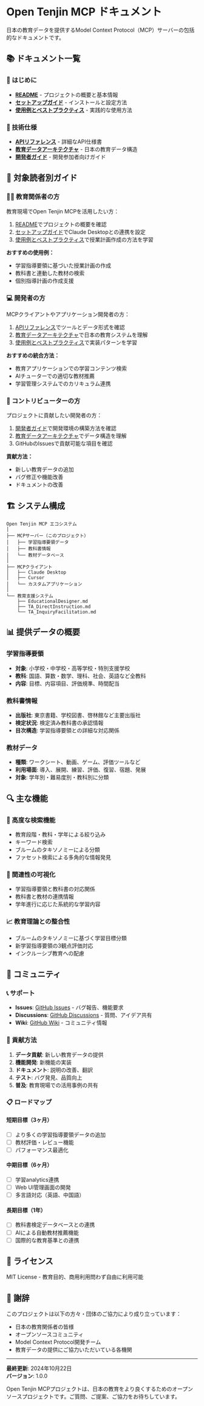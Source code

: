 # Open Tenjin MCP ドキュメント

日本の教育データを提供するModel Context Protocol（MCP）サーバーの包括的なドキュメントです。

## 📚 ドキュメント一覧

### 🚀 はじめに

- **[README](../README.md)** - プロジェクトの概要と基本情報
- **[セットアップガイド](./setup-guide.md)** - インストールと設定方法
- **[使用例とベストプラクティス](./usage-examples.md)** - 実践的な使用方法

### 🔧 技術仕様

- **[APIリファレンス](./api-reference.md)** - 詳細なAPI仕様書
- **[教育データアーキテクチャ](./education-data-architecture.md)** - 日本の教育データ構造
- **[開発者ガイド](./developer-guide.md)** - 開発参加者向けガイド

## 🎯 対象読者別ガイド

### 👩‍🏫 教育関係者の方

教育現場でOpen Tenjin MCPを活用したい方：

1. [README](../README.md)でプロジェクトの概要を確認
2. [セットアップガイド](./setup-guide.md)でClaude Desktopとの連携を設定
3. [使用例とベストプラクティス](./usage-examples.md)で授業計画作成の方法を学習

**おすすめの使用例：**
- 学習指導要領に基づいた授業計画の作成
- 教科書と連動した教材の検索
- 個別指導計画の作成支援

### 💻 開発者の方

MCPクライアントやアプリケーション開発者の方：

1. [APIリファレンス](./api-reference.md)でツールとデータ形式を確認
2. [教育データアーキテクチャ](./education-data-architecture.md)で日本の教育システムを理解
3. [使用例とベストプラクティス](./usage-examples.md)で実装パターンを学習

**おすすめの統合方法：**
- 教育アプリケーションでの学習コンテンツ検索
- AIチューターでの適切な教材推薦
- 学習管理システムでのカリキュラム連携

### 🔧 コントリビューターの方

プロジェクトに貢献したい開発者の方：

1. [開発者ガイド](./developer-guide.md)で開発環境の構築方法を確認
2. [教育データアーキテクチャ](./education-data-architecture.md)でデータ構造を理解
3. GitHubのIssuesで貢献可能な項目を確認

**貢献方法：**
- 新しい教育データの追加
- バグ修正や機能改善
- ドキュメントの改善

## 🏗️ システム構成

```
Open Tenjin MCP エコシステム
│
├── MCPサーバー（このプロジェクト）
│   ├── 学習指導要領データ
│   ├── 教科書情報
│   └── 教材データベース
│
├── MCPクライアント
│   ├── Claude Desktop
│   ├── Cursor
│   └── カスタムアプリケーション
│
└── 教育支援システム
    ├── EducationalDesigner.md
    ├── TA_DirectInstruction.md
    └── TA_InquiryFacilitation.md
```

## 📊 提供データの概要

### 学習指導要領
- **対象**: 小学校・中学校・高等学校・特別支援学校
- **教科**: 国語、算数・数学、理科、社会、英語など全教科
- **内容**: 目標、内容項目、評価規準、時間配当

### 教科書情報
- **出版社**: 東京書籍、学校図書、啓林館など主要出版社
- **検定状況**: 検定済み教科書の承認情報
- **目次構造**: 学習指導要領との詳細な対応関係

### 教材データ
- **種類**: ワークシート、動画、ゲーム、評価ツールなど
- **利用場面**: 導入、展開、練習、評価、復習、宿題、発展
- **対象**: 学年別・難易度別・教科別に分類

## 🔍 主な機能

### 🔎 高度な検索機能
- 教育段階・教科・学年による絞り込み
- キーワード検索
- ブルームのタキソノミーによる分類
- ファセット検索による多角的な情報発見

### 🔗 関連性の可視化
- 学習指導要領と教科書の対応関係
- 教科書と教材の連携情報
- 学年進行に応じた系統的な学習内容

### 📈 教育理論との整合性
- ブルームのタキソノミーに基づく学習目標分類
- 新学習指導要領の3観点評価対応
- インクルーシブ教育への配慮

## 🤝 コミュニティ

### 📞 サポート

- **Issues**: [GitHub Issues](https://github.com/nahisaho/open-tenjin-mcp/issues) - バグ報告、機能要求
- **Discussions**: [GitHub Discussions](https://github.com/nahisaho/open-tenjin-mcp/discussions) - 質問、アイデア共有
- **Wiki**: [GitHub Wiki](https://github.com/nahisaho/open-tenjin-mcp/wiki) - コミュニティ情報

### 🤝 貢献方法

1. **データ貢献**: 新しい教育データの提供
2. **機能開発**: 新機能の実装
3. **ドキュメント**: 説明の改善、翻訳
4. **テスト**: バグ発見、品質向上
5. **普及**: 教育現場での活用事例の共有

### 📋 ロードマップ

#### 短期目標（3ヶ月）
- [ ] より多くの学習指導要領データの追加
- [ ] 教材評価・レビュー機能
- [ ] パフォーマンス最適化

#### 中期目標（6ヶ月）
- [ ] 学習analytics連携
- [ ] Web UI管理画面の開発
- [ ] 多言語対応（英語、中国語）

#### 長期目標（1年）
- [ ] 教科書検定データベースとの連携
- [ ] AIによる自動教材推薦機能
- [ ] 国際的な教育基準との連携

## 📄 ライセンス

MIT License - 教育目的、商用利用問わず自由に利用可能

## 🙏 謝辞

このプロジェクトは以下の方々・団体のご協力により成り立っています：

- 日本の教育関係者の皆様
- オープンソースコミュニティ
- Model Context Protocol開発チーム
- 教育データの提供にご協力いただいている各機関

---

**最終更新**: 2024年10月22日  
**バージョン**: 1.0.0

Open Tenjin MCPプロジェクトは、日本の教育をより良くするためのオープンソースプロジェクトです。ご質問、ご提案、ご協力をお待ちしています。